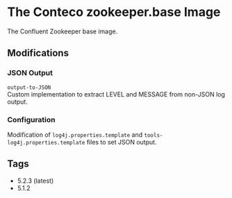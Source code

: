 # The Conteco zookeeper.base Image

The Confluent Zookeeper base image.

## Modifications

### JSON Output

`output-to-JSON`  
Custom implementation to extract LEVEL and MESSAGE from non-JSON log output.

### Configuration

Modification of `log4j.properties.template` and `tools-log4j.properties.template` files to set JSON output.

## Tags

* 5.2.3 (latest)  
* 5.1.2  
